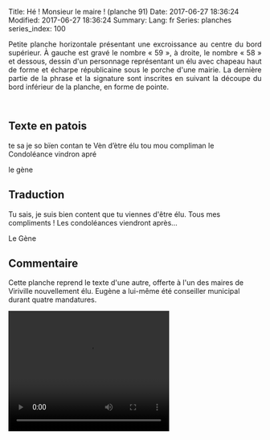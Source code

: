 Title: Hé ! Monsieur le maire ! (planche 91)
Date: 2017-06-27 18:36:24
Modified: 2017-06-27 18:36:24
Summary: 
Lang: fr
Series: planches
series_index: 100

<p style="text-align: justify">Petite planche horizontale présentant
une excroissance au centre du bord supérieur. À gauche est gravé le
nombre « 59 », à droite, le nombre « 58 » et dessous, dessin d'un
personnage représentant un élu avec chapeau haut de forme et écharpe
républicaine sous le porche d'une mairie. La dernière partie de la
phrase et la signature sont inscrites en suivant la découpe du bord
inférieur de la planche, en forme de pointe.</p>

<figure class="image-block" style="float: center;">
  <img alt="" src="{static}/images/planche_91.png">
  <figcaption style="max-width: 720px"></figcaption>
</figure>

<div style="display: table; clear: both;"></div>

## Texte en patois

<figure class="image-block" style="float: right;">
  <img alt="" src="{static}/images/planche_91_dessin.png">
  <figcaption style="max-width: 255px"></figcaption>
</figure>

te sa je so bïen contan te Vèn d’ètre élu tou mou compliman le
Condoléance vindron apré

le gène

## Traduction

Tu sais, je suis bien content que tu viennes d'être élu. Tous mes
compliments ! Les condoléances viendront après…

Le Gène

## Commentaire

Cette planche reprend le texte d'une autre, offerte à l'un des maires
de Viriville nouvellement élu. Eugène a lui-même été conseiller
municipal durant quatre mandatures.

<video width="320" height="240" controls>
  <source src="https://d1njpgd0ygatdn.cloudfront.net/video_91.mp4" type="video/mp4">
</video>
